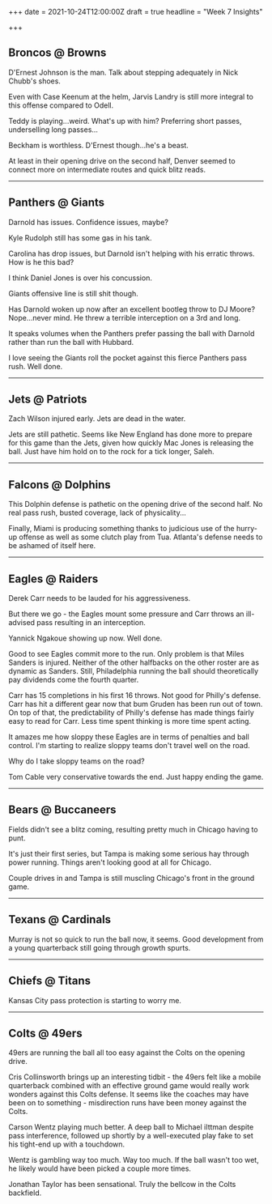 +++
date = 2021-10-24T12:00:00Z
draft = true
headline = "Week 7 Insights"

+++
## Broncos @ Browns

D'Ernest Johnson is the man. Talk about stepping adequately in Nick Chubb's shoes.

Even with Case Keenum at the helm, Jarvis Landry is still more integral to this offense compared to Odell.

Teddy is playing...weird. What's up with him? Preferring short passes, underselling long passes...

Beckham is worthless. D'Ernest though...he's a beast.

At least in their opening drive on the second half, Denver seemed to connect more on intermediate routes and quick blitz reads.

***

## Panthers @ Giants

Darnold has issues. Confidence issues, maybe?

Kyle Rudolph still has some gas in his tank.

Carolina has drop issues, but Darnold isn't helping with his erratic throws. How is he this bad?

I think Daniel Jones is over his concussion.

Giants offensive line is still shit though.

Has Darnold woken up now after an excellent bootleg throw to DJ Moore? Nope...never mind. He threw a terrible interception on a 3rd and long.

It speaks volumes when the Panthers prefer passing the ball with Darnold rather than run the ball with Hubbard.

I love seeing the Giants roll the pocket against this fierce Panthers pass rush. Well done.

***

## Jets @ Patriots

Zach Wilson injured early. Jets are dead in the water.

Jets are still pathetic. Seems like New England has done more to prepare for this game than the Jets, given how quickly Mac Jones is releasing the ball. Just have him hold on to the rock for a tick longer, Saleh.

***

## Falcons @ Dolphins

This Dolphin defense is pathetic on the opening drive of the second half. No real pass rush, busted coverage, lack of physicality...

Finally, Miami is producing something thanks to judicious use of the hurry-up offense as well as some clutch play from Tua. Atlanta's defense needs to be ashamed of itself here.

***

## Eagles @ Raiders

Derek Carr needs to be lauded for his aggressiveness.

But there we go - the Eagles mount some pressure and Carr throws an ill-advised pass resulting in an interception.

Yannick Ngakoue showing up now. Well done.

Good to see Eagles commit more to the run. Only problem is that Miles Sanders is injured. Neither of the other halfbacks on the other roster are as dynamic as Sanders. Still, Philadelphia running the ball should theoretically pay dividends come the fourth quarter.

Carr has 15 completions in his first 16 throws. Not good for Philly's defense. Carr has hit a different gear now that bum Gruden has been run out of town. On top of that, the predictability of Philly's defense has made things fairly easy to read for Carr. Less time spent thinking is more time spent acting.

It amazes me how sloppy these Eagles are in terms of penalties and ball control. I'm starting to realize sloppy teams don't travel well on the road.

Why do I take sloppy teams on the road?

Tom Cable very conservative towards the end. Just happy ending the game.

***

## Bears @ Buccaneers

Fields didn't see a blitz coming, resulting pretty much in Chicago having to punt.

It's just their first series, but Tampa is making some serious hay through power running. Things aren't looking good at all for Chicago.

Couple drives in and Tampa is still muscling Chicago's front in the ground game.

***

## Texans @ Cardinals

Murray is not so quick to run the ball now, it seems. Good development from a young quarterback still going through growth spurts.

***

## Chiefs @ Titans

Kansas City pass protection is starting to worry me.

***

## Colts @ 49ers

49ers are running the ball all too easy against the Colts on the opening drive.

Cris Collinsworth brings up an interesting tidbit - the 49ers felt like a mobile quarterback combined with an effective ground game would really work wonders against this Colts defense. It seems like the coaches may have been on to something - misdirection runs have been money against the Colts.

Carson Wentz playing much better. A deep ball to Michael iIttman despite pass interference, followed up shortly by a well-executed play fake to set his tight-end up with a touchdown.

Wentz is gambling way too much. Way too much. If the ball wasn't too wet, he likely would have been picked a couple more times.

Jonathan Taylor has been sensational. Truly the bellcow in the Colts backfield.